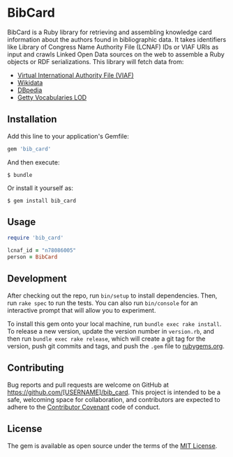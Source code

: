 # BibCard

BibCard is a Ruby library for retrieving and assembling knowledge card information about the authors found in bibliographic data. It takes identifiers like Library of Congress Name Authority File (LCNAF) IDs or VIAF URIs as input and crawls Linked Open Data sources on the web to assemble a Ruby objects or RDF serializations. This library will fetch data from:

* [Virtual International Authority File (VIAF)](http://viaf.org/)
* [Wikidata](https://www.wikidata.org/wiki/Wikidata:Main_Page)
* [DBpedia](http://wiki.dbpedia.org/)
* [Getty Vocabularies LOD](http://vocab.getty.edu/)

## Installation

Add this line to your application's Gemfile:

```ruby
gem 'bib_card'
```

And then execute:

    $ bundle

Or install it yourself as:

    $ gem install bib_card

## Usage

```ruby
require 'bib_card'

lcnaf_id = "n78086005"
person = BibCard
````

## Development

After checking out the repo, run `bin/setup` to install dependencies. Then, run `rake spec` to run the tests. You can also run `bin/console` for an interactive prompt that will allow you to experiment.

To install this gem onto your local machine, run `bundle exec rake install`. To release a new version, update the version number in `version.rb`, and then run `bundle exec rake release`, which will create a git tag for the version, push git commits and tags, and push the `.gem` file to [rubygems.org](https://rubygems.org).

## Contributing

Bug reports and pull requests are welcome on GitHub at https://github.com/[USERNAME]/bib_card. This project is intended to be a safe, welcoming space for collaboration, and contributors are expected to adhere to the [Contributor Covenant](contributor-covenant.org) code of conduct.


## License

The gem is available as open source under the terms of the [MIT License](http://opensource.org/licenses/MIT).

